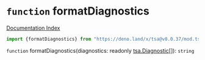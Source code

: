 # `function` formatDiagnostics

[Documentation Index](../README.md)

```ts
import {formatDiagnostics} from "https://deno.land/x/tsa@v0.0.37/mod.ts"
```

`function` formatDiagnostics(diagnostics: readonly [tsa.Diagnostic](../interface.Diagnostic/README.md)\[]): `string`

